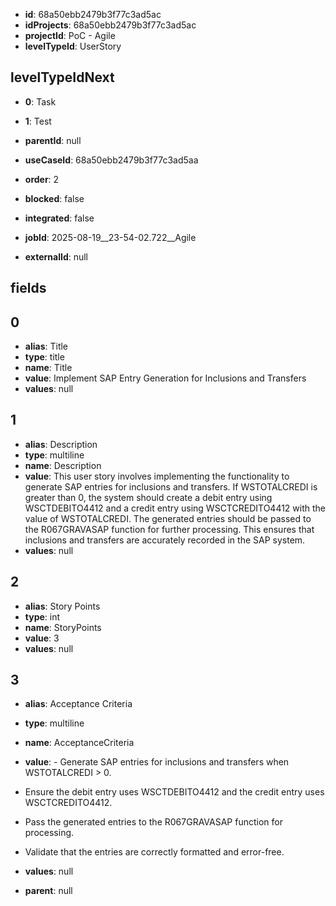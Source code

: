 - **id**: 68a50ebb2479b3f77c3ad5ac
- **idProjects**: 68a50ebb2479b3f77c3ad5ac
- **projectId**: PoC - Agile
- **levelTypeId**: UserStory
## levelTypeIdNext
- **0**: Task
- **1**: Test

- **parentId**: null
- **useCaseId**: 68a50ebb2479b3f77c3ad5aa
- **order**: 2
- **blocked**: false
- **integrated**: false
- **jobId**: 2025-08-19__23-54-02.722__Agile
- **externalId**: null
## fields
## 0
- **alias**: Title
- **type**: title
- **name**: Title
- **value**: Implement SAP Entry Generation for Inclusions and Transfers
- **values**: null

## 1
- **alias**: Description
- **type**: multiline
- **name**: Description
- **value**: This user story involves implementing the functionality to generate SAP entries for inclusions and transfers. If WSTOTALCREDI is greater than 0, the system should create a debit entry using WSCTDEBITO4412 and a credit entry using WSCTCREDITO4412 with the value of WSTOTALCREDI. The generated entries should be passed to the R067GRAVASAP function for further processing. This ensures that inclusions and transfers are accurately recorded in the SAP system.
- **values**: null

## 2
- **alias**: Story Points
- **type**: int
- **name**: StoryPoints
- **value**: 3
- **values**: null

## 3
- **alias**: Acceptance Criteria
- **type**: multiline
- **name**: AcceptanceCriteria
- **value**: - Generate SAP entries for inclusions and transfers when WSTOTALCREDI > 0.
- Ensure the debit entry uses WSCTDEBITO4412 and the credit entry uses WSCTCREDITO4412.
- Pass the generated entries to the R067GRAVASAP function for processing.
- Validate that the entries are correctly formatted and error-free.
- **values**: null


- **parent**: null
